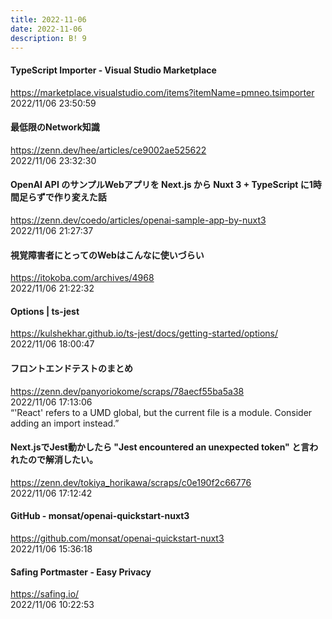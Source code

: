 ```yaml
---
title: 2022-11-06
date: 2022-11-06
description: B! 9
---
```


#### TypeScript Importer - Visual Studio Marketplace
https://marketplace.visualstudio.com/items?itemName=pmneo.tsimporter<br>
2022/11/06 23:50:59<br>


#### 最低限のNetwork知識
https://zenn.dev/hee/articles/ce9002ae525622<br>
2022/11/06 23:32:30<br>


#### OpenAI API のサンプルWebアプリを Next.js から Nuxt 3 + TypeScript に1時間足らずで作り変えた話
https://zenn.dev/coedo/articles/openai-sample-app-by-nuxt3<br>
2022/11/06 21:27:37<br>


#### 視覚障害者にとってのWebはこんなに使いづらい
https://itokoba.com/archives/4968<br>
2022/11/06 21:22:32<br>


#### Options | ts-jest
https://kulshekhar.github.io/ts-jest/docs/getting-started/options/<br>
2022/11/06 18:00:47<br>


#### フロントエンドテストのまとめ
https://zenn.dev/panyoriokome/scraps/78aecf55ba5a38<br>
2022/11/06 17:13:06<br>
“'React' refers to a UMD global, but the current file is a module. Consider adding an import instead.”


#### Next.jsでJest動かしたら "Jest encountered an unexpected token" と言われたので解消したい。
https://zenn.dev/tokiya_horikawa/scraps/c0e190f2c66776<br>
2022/11/06 17:12:42<br>


#### GitHub - monsat/openai-quickstart-nuxt3
https://github.com/monsat/openai-quickstart-nuxt3<br>
2022/11/06 15:36:18<br>


#### Safing Portmaster - Easy Privacy
https://safing.io/<br>
2022/11/06 10:22:53<br>


